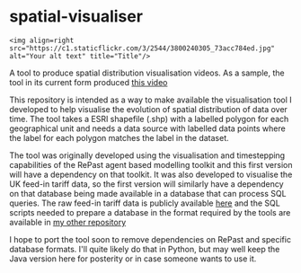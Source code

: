 # spatial-visualiser
    <img align=right src="https://c1.staticflickr.com/3/2544/3800240305_73acc784ed.jpg" alt="Your alt text" title="Title"/>

A tool to produce spatial distribution visualisation videos.  As a sample, the tool in its current form produced [this video](https://www.youtube.com/watch?v=YYrsXf92jBo)

This repository is intended as a way to make available the visualisation tool I developed to help visualise the evolution of
spatial distribution of data over time.  The tool takes a ESRI shapefile (.shp) with a labelled polygon for each
geographical unit and needs a data source with labelled data points where the label for each polygon matches the label
in the dataset.

The tool was originally developed using the visualisation and timestepping capabilities of the  RePast agent based
modelling toolkit and this first version will have a dependency on that toolkit.  It was also developed to visualise
the UK feed-in tariff data, so the first version will similarly have a dependency on that database being made available
in a database that can process SQL queries.  The raw feed-in tariff data is publicly available [here](https://www.ofgem.gov.uk/environmental-programmes/feed-tariff-fit-scheme/feed-tariff-reports-and-statistics/installation-reports)
and the SQL scripts needed to prepare a database in the format required by the tools are available in
[my other repository](https://github.com/rsnape/data-transformations)

I hope to port the tool soon to remove dependencies on RePast and specific database formats.  I'll quite likely 
do that in Python, but may well keep the Java version here for posterity or in case someone wants to use it.
